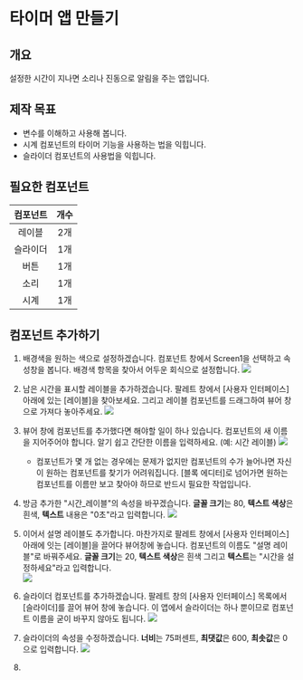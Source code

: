 # 타이머 앱 만들기

## 개요

설정한 시간이 지나면 소리나 진동으로 알림을 주는 앱입니다.



## 제작 목표

* 변수를 이해하고 사용해 봅니다.
* 시계 컴포넌트의 타이머 기능을 사용하는 법을 익힙니다.
* 슬라이더 컴포넌트의 사용법을 익힙니다.



## 필요한 컴포넌트

| 컴포넌트 |  개수  |
| :--: | :--: |
| 레이블  |  2개  |
| 슬라이더 |  1개  |
|  버튼  |  1개  |
|  소리  |  1개  |
|  시계  |  1개  |



## 컴포넌트 추가하기

1. 배경색을 원하는 색으로 설정하겠습니다. 컴포넌트 창에서 Screen1을 선택하고 속성창을 봅니다. 배경색 항목을 찾아서 어두운 회식으로 설정합니다. 
   ![](img/timer_01.png)

2. 남은 시간을 표시할 레이블을 추가하겠습니다. 팔레트 창에서 [사용자 인터페이스]아래에 있는 [레이블]을 찾아보세요. 그리고 레이블 컴포넌트를 드래그하여 뷰어 창으로 가져다 놓아주세요.
   ![](img/timer_02.png)

3. 뷰어 창에 컴포넌트를 추가했다면 해야할 일이 하나 있습니다. 컴포넌트의 새 이름을 지어주어야 합니다. 알기 쉽고 간단한 이름을 입력하세요. (예: 시간 레이블)
   ![](img/timer_03.png)

   * 컴포넌트가 몇 개 없는 경우에는 문제가 없지만 컴포넌트의 수가 늘어나면 자신이 원하는 컴포넌트를 찾기가 어려워집니다. [블록 에디터]로 넘어가면 원하는 컴포넌트를 이름만 보고 찾아야 하므로 반드시 필요한 작업입니다.

4. 방금 추가한 "시간_레이블"의 속성을 바꾸겠습니다. **글꼴 크기**는 80, **텍스트 색상**은 흰색, **텍스트** 내용은 "0초"라고 입력합니다.
   ![](img/timer_04.png)

5. 이어서 설명 레이블도 추가합니다. 마찬가지로 팔레트 창에서 [사용자 인터페이스] 아래에 잇는 [레이블]을 끌어다 뷰어창에 놓습니다. 컴포넌트의 이름도 "설명 레이블"로 바꿔주세요. **글꼴 크기**는 20, **텍스트 색상**은 흰색 그리고 **텍스트**는 "시간을 설정하세요"라고 입력합니다.  
   ![](img/timer_05.png)

6. 슬라이더 컴포넌트를 추가하겠습니다. 팔레트 창의 [사용자 인터페이스] 목록에서 [슬라이더]를 끌어 뷰어 창에 놓습니다. 이 앱에서 슬라이더는 하나 뿐이므로 컴포넌트 이름을 굳이 바꾸지 않아도 됩니다. 
   ![](img/timer_06.png)

7. 슬라이더의 속성을 수정하겠습니다. **너비**는 75퍼센트, **최댓값**은 600, **최솟값**은 0으로 입력합니다.
   ![](img/timer_07.png)

8.  

   ​

   ​